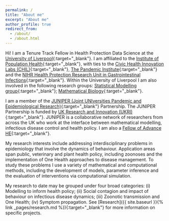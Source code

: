 ```yaml
---
permalink: /
title: "About me"
excerpt: "About me"
author_profile: true
redirect_from:
  - /about/
  - /about.html
---
```


[Warwick_link]: https://www2.warwick.ac.uk/
[WMI_link]: https://www2.warwick.ac.uk/fac/sci/maths/
[SBIDER_link]: https://www2.warwick.ac.uk/fac/cross_fac/zeeman_institute/

Hi! I am a Tenure Track Fellow in Health Protection Data Science at the [University of Liverpool](https://www.liverpool.ac.uk){:target="_blank"}. I am affiliated to the [Institute of Population Health](https://www.liverpool.ac.uk/population-health/#:~:text=Our%20institute,wellbeing%20through%20evidence%2Dbased%20insights.){:target="_blank"}, with ties to the [Civic Health Innovation Labs (CHIL)](https://www.liverpool.ac.uk/civic-health-innovation-labs/about/){:target="_blank"}, [The Pandemic Institute](https://www.thepandemicinstitute.org){:target="_blank"} and the [NIHR Health Protection Research Unit in Gastrointestinal Infections](http://hprugi.nihr.ac.uk){:target="_blank"}. Within the University of Liverpool I am also involved in the following research groups: [Statistical Modelling group](https://www.liverpool.ac.uk/population-health/research/groups/statisticalmodelling/){:target="_blank"}; [Mathematical Biology](https://www.liverpool.ac.uk/mathematical-sciences/research/clusters/applied-mathematics/mathematical-biology/){:target="_blank"}.

I am a member of the [JUNIPER (Joint UNIversities Pandemic and Epidemiological Research)](https://maths.org/juniper/){:target="_blank"} Partnership. The JUNIPER Partnership is funded by [UK Research and Innovation (UKRI)](https://www.ukri.org){:target="_blank"}. JUNIPER is a collaborative network of researchers from across the UK who work at the interface between mathematical modelling, infectious disease control and health policy. I am also a [Fellow of Advance HE](https://www.advance-he.ac.uk/fellowship/fellowship){:target="_blank"}.

My research interests include addressing interdisciplinary problems in epidemiology that involve the dynamics of behaviour. Application areas span public, veterinary and plant health policy, including zoonoses and the implementation of One Health approaches to disease management. To study these problems I use a variety of mathematical and computational methods, including the development of models, parameter inference and the evaluation of interventions via computational simulation.

My research to date may be grouped under four broad categories: (i) Modelling to inform health policy; (ii) Social contagion and impact of behaviour on infectious disease dynamics; (iii) Zoonotic transmission and One Health; (iv) Symptom propagation. See [Research]({{ site.baseurl }}{% link _pages/research.md %}){:target="_blank"} for more information on specific projects.